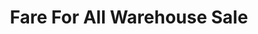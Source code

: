 ---
title: "Fare For All Warehouse Sale"
url: /new-hope/fare-for-all-warehouse-sale/
shop: supermarket
---